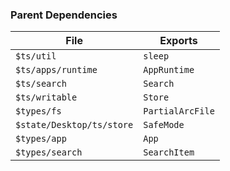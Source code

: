 ### Parent Dependencies

| File | Exports |
| ---- | ------- |
| `$ts/util` | `sleep` |
| `$ts/apps/runtime` | `AppRuntime` |
| `$ts/search` | `Search` |
| `$ts/writable` | `Store` |
| `$types/fs` | `PartialArcFile` |
| `$state/Desktop/ts/store` | `SafeMode` |
| `$types/app` | `App` |
| `$types/search` | `SearchItem` |
